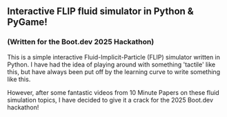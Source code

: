 ## Interactive FLIP fluid simulator in Python & PyGame!
### (Written for the Boot.dev 2025 Hackathon)

This is a simple interactive Fluid-Implicit-Particle (FLIP) simulator written in Python.
I have had the idea of playing around with something 'tactile' like this, but have always been put off by the learning curve to write something like this.

However, after some fantastic videos from 10 Minute Papers on these fluid simulation topics, I have decided to give it a crack for the 2025 Boot.dev hackathon!